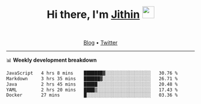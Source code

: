<h1 align="center">Hi there, I'm <a href="https://jithset.github.io/" target="_blank">Jithin</a> <img
src="https://github.com/blackcater/blackcater/raw/main/images/Hi.gif" height="32" /></h1>

<br />

<p align="center">
  <a href="https://jithset.github.io">Blog</a> •
  <a href="https://twitter.com/jithset">Twitter</a>
</p>

---

📊 **Weekly development breakdown**

<!--START_SECTION:waka-->

```txt
JavaScript   4 hrs 8 mins    ███████▓░░░░░░░░░░░░░░░░░   30.76 %
Markdown     3 hrs 35 mins   ██████▓░░░░░░░░░░░░░░░░░░   26.71 %
Java         2 hrs 45 mins   █████░░░░░░░░░░░░░░░░░░░░   20.48 %
YAML         2 hrs 20 mins   ████▒░░░░░░░░░░░░░░░░░░░░   17.43 %
Docker       27 mins         █░░░░░░░░░░░░░░░░░░░░░░░░   03.36 %
```

<!--END_SECTION:waka-->

